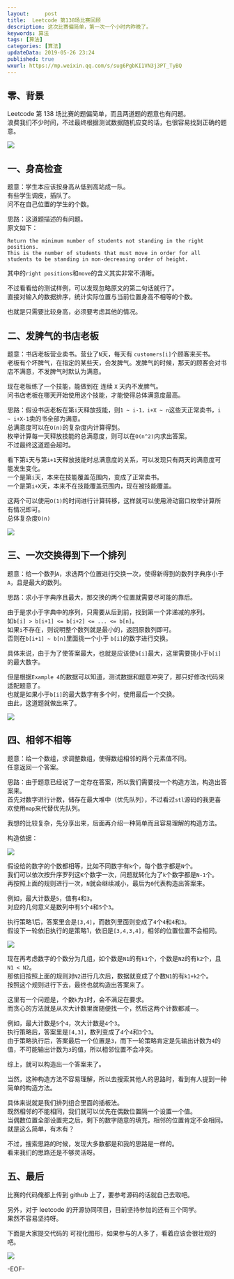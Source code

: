 ```yaml
---   
layout:     post  
title:  Leetcode 第138场比赛回顾  
description: 这次比赛偏简单，第一次一个小时内昨晚了。   
keywords: 算法  
tags: [算法]    
categories: [算法]  
updateData: 2019-05-26 23:24   
published: true 
wxurl: https://mp.weixin.qq.com/s/sug6PgbKI1VN3j3PT_TyBQ  
---  
```



## 零、背景  


Leetcode 第 138 场比赛的题偏简单，而且两道题的题意也有问题。  
浪费我们不少时间，不过最终根据测试数据随机应变的话，也很容易找到正确的题意。  


![](https://res2019.tiankonguse.com/images/2019/05/26/001.png)  


## 一、身高检查  


题意：学生本应该按身高从低到高站成一队。  
有些学生调皮，插队了。  
问不在自己位置的学生的个数。  


思路：这道题描述的有问题。  
原文如下：  


```
Return the minimum number of students not standing in the right positions.  
This is the number of students that must move in order for all students to be standing in non-decreasing order of height.  
```


其中的`right positions`和`move`的含义其实非常不清晰。  


不过看看给的测试样例，可以发现忽略原文的第二句话就行了。  
直接对输入的数据排序，统计实际位置与当前位置身高不相等的个数。  


也就是只需要比较身高，必须要考虑其他的情况。  


## 二、发脾气的书店老板  


题意：书店老板营业卖书。营业了`N`天，每天有 `customers[i]`个顾客来买书。  
老板有个坏脾气，在指定的某些天，会发脾气。发脾气的时候，那天的顾客会对书店不满意，不发脾气时默认为满意。  


现在老板练了一个技能，能做到在 连续 `X` 天内不发脾气。  
问书店老板在哪天开始使用这个技能，才能使得总体满意度最高。  


思路：假设书店老板在第`i`天释放技能，则`1 ~ i-1，i+X ~ n`这些天正常卖书，`i ~ i+X-1`卖的书全部为满意。  
总满意度可以在`O(n)`的复杂度内计算得到。  
枚举计算每一天释放技能的总满意度，则可以在`O(n^2)`内求出答案。  
不过最终这道题会超时。  


看下第`i`天与第`i+1`天释放技能时总满意度的关系，可以发现只有两天的满意度可能发生变化。  
一个是第`i`天，本来在技能覆盖范围内，变成了正常卖书。  
一个是第`i+X`天，本来不在技能覆盖范围内，现在被技能覆盖。  


这两个可以使用`O(1)`的时间进行计算转移，这样就可以使用滑动窗口枚举计算所有情况即可。  
总体复杂度`O(n)`  


![](https://res2019.tiankonguse.com/images/2019/05/26/002.png)


## 三、一次交换得到下一个排列  


题意：给一个数列`A`，求选两个位置进行交换一次，使得新得到的数列字典序小于`A`，且是最大的数列。  


思路：求小于字典序且最大，那交换的两个位置就需要尽可能的靠后。  


由于是求小于字典中的序列，只需要从后到前，找到第一个非递减的序列。  
如`b[i] > b[i+1] <= b[i+2] <= ... <= b[n]`。  
如果`i`不存在，则说明整个数列就是最小的，返回原数列即可。  
否则在`b[i+1] ~ b[n]`里面挑一个小于 `b[i]`的数字进行交换。  


具体来说，由于为了使答案最大，也就是应该使`b[i]`最大，这里需要挑小于`b[i]`的最大数字。  


但是根据`Example 4`的数据可以知道，测试数据和题意冲突了，那只好修改代码来适配题意了。  
也就是如果小于`b[i]`的最大数字有多个时，使用最后一个交换。  
由此，这道题就做出来了。  


![](https://res2019.tiankonguse.com/images/2019/05/26/003.png)   


## 四、相邻不相等  


题意：给一个数组，求调整数组，使得数组相邻的两个元素值不同。  
任意返回一个答案。  


思路：由于题意已经说了一定存在答案，所以我们需要找一个构造方法，构造出答案来。  
首先对数字进行计数，储存在最大堆中（优先队列），不过看过`stl`源码的我更喜欢使用`map`来代替优先队列。  


我想的比较复杂，先分享出来，后面再介绍一种简单而且容易理解的构造方法。  


构造依据：


![](https://res2019.tiankonguse.com/images/2019/05/26/004.png)


假设给的数字的个数都相等，比如不同数字有`k`个，每个数字都是`N`个。  
我们可以依次按升序罗列这`K`个数字一次，问题就转化为了`k`个数字都是`N-1`个。  
再按照上面的规则进行一次，`N`就会继续减小，最后为`0`代表构造出答案来。  



例如，最大计数是`5`，值有`4`和`3`。  
对应的几何意义是数列中有`5`个`4`和`5`个`3`。  

执行策略1后，答案里会是`[3,4]`，而数列里面则变成了`4`个`4`和`4`和`3`。  
假设下一轮依旧执行的是策略1，依旧是`[3,4,3,4]`，相邻的位置位置不会相同。  


![](https://res2019.tiankonguse.com/images/2019/05/26/005.png)   


现在再考虑数字的个数分为几组，如个数是`N1`的有`k1`个，个数是`N2`的有`k2`个，且`N1 < N2`。  
那依旧按照上面的规则对`N2`进行几次后，数据就变成了个数`N1`的有`k1+k2`个。  
按照这个规则进行下去，最终也就构造出答案来了。  


这里有一个问题是，个数`k`为`1`时，会不满足在要求。  
而贪心的方法就是从次大计数里面随便找一个，然后这两个计数都减一。  


例如，最大计数是`5`个`4`，次大计数是`4`个`3`。  
执行策略后，答案里是`[4,3]`，数列变成了`4`个`4`和`3`个`3`。  
由于策略执行后，答案最后一个位置是`3`，而下一轮策略肯定是先输出计数为`4`的值，不可能输出计数为`3`的值，所以相邻位置不会冲突。  


综上，就可以构造出一个答案来了。  


当然，这种构造方法不容易理解，所以去搜索其他人的思路时，看到有人提到一种简单的构造方法。  


具体来说就是我们排列组合里面的插板法。  
既然相邻的不能相同，我们就可以优先在偶数位置隔一个设置一个值。  
当偶数位置全部设置完之后，剩下的数字随意的填充，相邻的位置肯定不会相同。  
就是这么简单，有木有？  


不过，搜索思路的时候，发现大多数都是和我的思路是一样的。  
看来我们的思路还是不够灵活呀。  


## 五、最后  


比赛的代码俺都上传到 github 上了，要参考源码的话就自己去取吧。  


另外，对于 leetcode 的开源协同项目，目前坚持参加的还有三个同学。  
果然不容易坚持呀。  


下面是大家提交代码的 可视化图形，如果参与的人多了，看着应该会很壮观的吧。  


![](https://res2019.tiankonguse.com/images/2019/05/26/006.png)   



-EOF-  



